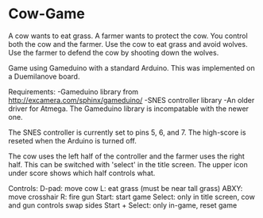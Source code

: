 # Cow-Game
A cow wants to eat grass. A farmer wants to protect the cow. You control both the cow and the farmer. Use the cow to eat grass and avoid wolves. Use the farmer to defend the cow by shooting down the wolves.

Game using Gameduino with a standard Arduino. This was implemented on a Duemilanove board.

Requirements:
  -Gameduino library from http://excamera.com/sphinx/gameduino/
  -SNES controller library
  -An older driver for Atmega. The Gameduino library is incompatable with the newer one.
  
The SNES controller is currently set to pins 5, 6, and 7.
The high-score is reseted when the Arduino is turned off.

The cow uses the left half of the controller and the farmer uses the right half. This can be switched with 'select' in the title screen. The upper icon under score shows which half controls what.

Controls:
  D-pad: move cow
  L: eat grass (must be near tall grass)
  ABXY: move crosshair
  R: fire gun
  Start: start game
  Select: only in title screen, cow and gun controls swap sides
  Start + Select: only in-game, reset game
